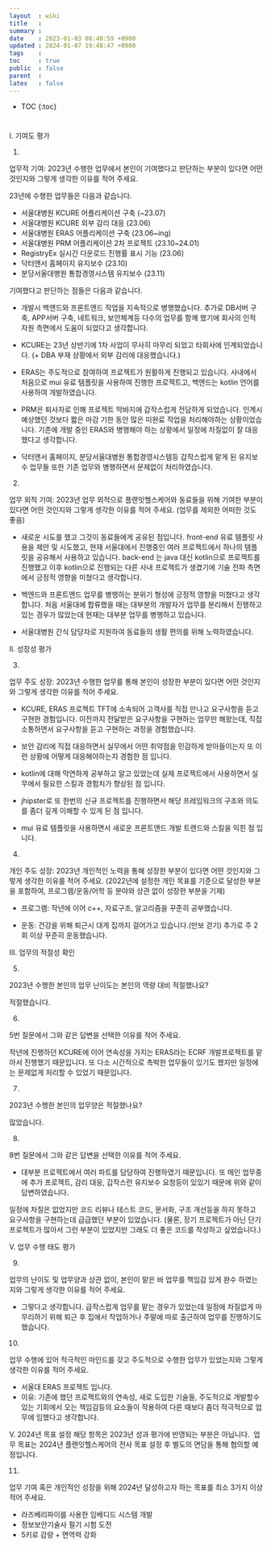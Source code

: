```yaml
---
layout  : wiki
title   : 
summary : 
date    : 2023-01-03 08:40:59 +0900
updated : 2024-01-07 19:48:47 +0900
tags    : 
toc     : true
public  : false
parent  : 
latex   : false
---
```

* TOC
{:toc}

# 

I. 기여도 평가

1.
업무적 기여: 2023년 수행한 업무에서 본인이 기여했다고 판단하는 부분이 있다면 어떤 것인지와 그렇게 생각한 이유를 적어 주세요.

23년에 수행한 업무들은 다음과 같습니다.

- 서울대병원 KCURE 어플리케이션 구축 (~23.07)
- 서울대병원 KCURE 외부 감리 대응 (23.06)
- 서울대병원 ERAS 어플리케이션 구축 (23.06~ing)
- 서울대병원 PRM 어플리케이션 2차 프로젝트 (23.10~24.01)
- RegistryEx 실시간 다운로드 진행률 표시 기능 (23.06)
- 닥터앤서 홈페이지 유지보수 (23.10)
- 분당서울대병원 통합경영시스템 유지보수 (23.11)


기여했다고 판단하는 점들은 다음과 같습니다.

- 개발시 백앤드와 프론트앤드 작업을 지속적으로 병행했습니다. 추가로 DB서버 구축, APP서버 구축, 네트워크, 보안체계등 다수의 업무를 함께 했기에 회사의 인적 자원 측면에서 도움이 되었다고 생각합니다. 

- KCURE는 23년 상반기에 1차 사업이 무사히 마무리 되었고 타회사에 인계되었습니다. (+ DBA 부재 상황에서 외부 감리에 대응했습니다.)

- ERAS는 주도적으로 참여하여 프로젝트가 원활하게 진행되고 있습니다. 사내에서 처음으로 mui 유료 템플릿을 사용하여 진행한 프로젝트고, 백엔드는 kotlin 언어를 사용하여 개발하였습니다. 

- PRM은 퇴사자로 인해 프로젝트 막바지에 갑작스럽게 전담하게 되었습니다. 인계시 예상했던 것보다 짧은 마감 기한 동안 많은 미완료 작업을 처리해야하는 상황이었습니다. 기존에 개발 중인 ERAS와 병행해야 하는 상황에서 일정에 차질없이 잘 대응했다고 생각합니다. 

- 닥터앤서 홈페이지, 분당서울대병원 통합경영시스템등 갑작스럽게 맡게 된 유지보수 업무들 또한 기존 업무와 병행하면서 문제없이 처리하였습니다.


2.
업무 외적 기여: 2023년 업무 외적으로 플랜잇헬스케어와 동료들을 위해 기여한 부분이 있다면 어떤 것인지와 그렇게 생각한 이유를 적어 주세요. (업무를 제외한 어떠한 것도 좋음)

- 새로운 시도를 했고 그것이 동료들에게 공유된 점입니다. 
 front-end 유료 템플릿 사용을 제안 및 시도했고, 현재 서울대에서 진행중인 여러 프로젝트에서 하나의 템플릿을 공유해서 사용하고 있습니다. 
 back-end 는 java 대신 kotlin으로 프로젝트를 진행했고 이후 kotlin으로 진행되는 다른 사내 프로젝트가 생겼기에 기술 전파 측면에서 긍정적 영향을 미쳤다고 생각합니다.

- 백엔드와 프론트엔드 업무를 병행하는 분위기 형성에 긍정적 영향을 미쳤다고 생각합니다. 처음 서울대에 합류했을 때는 대부분의 개발자가 업무를 분리해서 진행하고 있는 경우가 많았는데 현재는 대부분 업무를 병행하고 있습니다.

- 서울대병원 간식 담당자로 지원하여 동료들의 생활 편의를 위해 노력하였습니다.



II. 성장성 평가

3.
업무 주도 성장: 2023년 수행한 업무를 통해 본인이 성장한 부분이 있다면 어떤 것인지와 그렇게 생각한 이유를 적어 주세요.

- KCURE, ERAS 프로젝트 TFT에 소속되어  고객사를 직접 만나고 요구사항을 듣고 구현한 경험입니다. 
이전까지 전달받은 요구사항을 구현하는 업무만 해왔는데, 직접 소통하면서 요구사항을 듣고 구현하는 과정을 경험했습니다.

- 보안 감리에 직접 대응하면서 실무에서 어떤 취약점을 민감하게 받아들이는지 또 이런 상황에 어떻게 대응해야하는지 경험한 점 입니다.

- kotlin에 대해 막연하게 공부하고 알고 있었는데 실제 프로젝트에서 사용하면서 실무에서 필요한 스킬과 경험치가 향상된 점 입니다.

- jhipster로 또 한번의 신규 프로젝트를 진행하면서 해당 프레임워크의 구조와 의도를 좀더 깊게 이해할 수 있게 된 점 입니다.

- mui 유료 템플릿을 사용하면서 새로운 프론트앤드 개발 트랜드와 스킬을 익힌 점 입니다.
  
  
  
4.
개인 주도 성장: 2023년 개인적인 노력을 통해 성장한 부분이 있다면 어떤 것인지와 그렇게 생각한 이유를 적어 주세요. (2022년에 설정한 개인 목표를 기준으로 달성한 부분을 포함하여, 프로그램/운동/어학 등 분야와 상관 없이 성장한 부분을 기재)

- 프로그램: 작년에 이어 c++, 자료구조, 알고리즘을 꾸준히 공부했습니다.

- 운동: 건강을 위해 퇴근시 대게 집까지 걸어가고 있습니다.(만보 걷기)
추가로 주 2회 이상 꾸준히 운동했습니다.
 
 
III. 업무의 적절성 확인

5.
2023년 수행한 본인의 업무 난이도는 본인의 역량 대비 적절했나요?

적절했습니다.

6.
5번 질문에서 그와 같은 답변을 선택한 이유를 적어 주세요.

작년에 진행하던 KCURE에 이어 연속성을 가지는 ERAS라는 ECRF 개발프로젝트를 맡아서 진행했기 때문입니다. 
또 다소 시간적으로 촉박한 업무들이 있기도 했지만 일정에는 문제없게 처리할 수 있었기 때문입니다.


7.
2023년 수행한 본인의 업무양은 적절했나요?

많았습니다.

8.
8번 질문에서 그와 같은 답변을 선택한 이유를 적어 주세요.

- 대부분 프로젝트에서 여러 파트를 담당하여 진행하였기 때문입니다.
또 메인 업무중에 추가 프로젝트, 감리 대응, 갑작스런 유지보수 요청등이 있있기 때문에 위와 같이 답변하였습니다.

일정에 차질은 없었지만 코드 리뷰나 테스트 코드, 문서화, 구조 개선등을 하지 못하고 요구사항을 구현하는데 급급했던 부분이 있었습니다.
(물론, 장기 프로젝트가 아닌 단기 프로젝트가 많아서 그런 부분이 있었지만 그래도 더 좋은 코드를 작성하고 싶었습니다.)



V. 업무 수행 태도 평가

9.
업무의 난이도 및 업무양과 상관 없이, 본인이 맡은 바 업무를 책임감 있게 완수 하였는지와 그렇게 생각한 이유를 적어 주세요.

- 그렇다고 생각합니다. 급작스럽게 업무를 맡는 경우가 있었는데 일정에 차질없게 마무리하기 위해 퇴근 후 집에서 작업하거나 주말에 따로 출근하여 업무를 진행하기도 했습니다.

10.
업무 수행에 있어 적극적인 마인드를 갖고 주도적으로 수행한 업무가 있었는지와 그렇게 생각한 이유를 적어 주세요.

- 서울대 ERAS 프로젝트 입니다.
- 이유: 기존에 했던 프로젝트와의 연속성, 새로 도입한 기술들, 주도적으로 개발할수 있는 기회에서 오는 책임감등의 요소들이 작용하여 다른 때보다 좀더 적극적으로 업무에 임했다고 생각합니다.  



V. 2024년 목표 설정
해당 항목은 2023년 성과 평가에 반영되는 부분은 아닙니다. 
업무 목표는 2024년 플랜잇헬스케어의 전사 목표 설정 후 별도의 면담을 통해 협의할 예정입니다.

11.
업무 기여 혹은 개인적인 성장을 위해 2024년 달성하고자 하는 목표를 최소 3가지 이상 적어 주세요.

- 라즈베리파이를 사용한 임베디드 시스템 개발
- 정보보안기술사 필기 시험 도전
- 5키로 감량 + 면역력 강화
